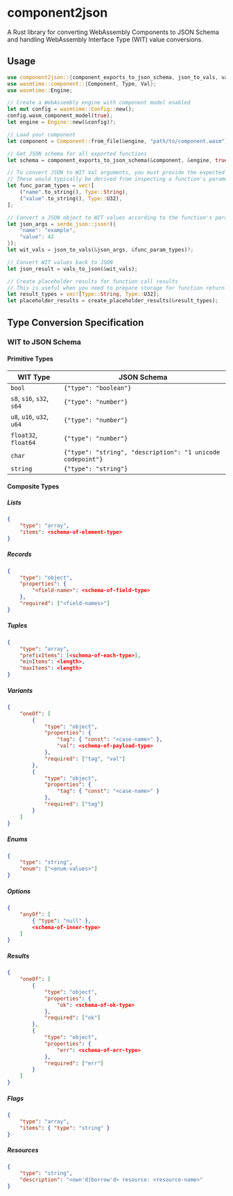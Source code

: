 # component2json

A Rust library for converting WebAssembly Components to JSON Schema and handling WebAssembly Interface Type (WIT) value conversions.

## Usage

```rust
use component2json::{component_exports_to_json_schema, json_to_vals, vals_to_json, create_placeholder_results};
use wasmtime::component::{Component, Type, Val};
use wasmtime::Engine;

// Create a WebAssembly engine with component model enabled
let mut config = wasmtime::Config::new();
config.wasm_component_model(true);
let engine = Engine::new(&config)?;

// Load your component
let component = Component::from_file(&engine, "path/to/component.wasm")?;

// Get JSON schema for all exported functions
let schema = component_exports_to_json_schema(&component, &engine, true);

// To convert JSON to WIT Val arguments, you must provide the expected types.
// These would typically be derived from inspecting a function's parameters.
let func_param_types = vec![
    ("name".to_string(), Type::String),
    ("value".to_string(), Type::U32),
];

// Convert a JSON object to WIT values according to the function's parameter types
let json_args = serde_json::json!({
    "name": "example",
    "value": 42
});
let wit_vals = json_to_vals(&json_args, &func_param_types)?;

// Convert WIT values back to JSON
let json_result = vals_to_json(&wit_vals);

// Create placeholder results for function call results
// This is useful when you need to prepare storage for function return values
let result_types = vec![Type::String, Type::U32];
let placeholder_results = create_placeholder_results(&result_types);
```

## Type Conversion Specification

### WIT to JSON Schema

#### Primitive Types

| WIT Type | JSON Schema |
|----------|-------------|
| `bool` | `{"type": "boolean"}` |
| `s8`, `s16`, `s32`, `s64` | `{"type": "number"}` |
| `u8`, `u16`, `u32`, `u64` | `{"type": "number"}` |
| `float32`, `float64` | `{"type": "number"}` |
| `char` | `{"type": "string", "description": "1 unicode codepoint"}` |
| `string` | `{"type": "string"}` |

#### Composite Types

##### Lists

```json
{
    "type": "array",
    "items": <schema-of-element-type>
}
```

##### Records

```json
{
    "type": "object",
    "properties": {
        "<field-name>": <schema-of-field-type>
    },
    "required": ["<field-names>"]
}
```

##### Tuples

```json
{
    "type": "array",
    "prefixItems": [<schema-of-each-type>],
    "minItems": <length>,
    "maxItems": <length>
}
```

##### Variants

```json
{
    "oneOf": [
        {
            "type": "object",
            "properties": {
                "tag": { "const": "<case-name>" },
                "val": <schema-of-payload-type>
            },
            "required": ["tag", "val"]
        },
        {
            "type": "object",
            "properties": {
                "tag": { "const": "<case-name>" }
            },
            "required": ["tag"]
        }
    ]
}
```

##### Enums

```json
{
    "type": "string",
    "enum": ["<enum-values>"]
}
```

##### Options

```json
{
    "anyOf": [
        { "type": "null" },
        <schema-of-inner-type>
    ]
}
```

##### Results

```json
{
    "oneOf": [
        {
            "type": "object",
            "properties": {
                "ok": <schema-of-ok-type>
            },
            "required": ["ok"]
        },
        {
            "type": "object",
            "properties": {
                "err": <schema-of-err-type>
            },
            "required": ["err"]
        }
    ]
}
```

##### Flags

```json
{
    "type": "array",
    "items": { "type": "string" }
}
```

##### Resources

```json
{
    "type": "string",
    "description": "<own'd|borrow'd> resource: <resource-name>"
}
```
